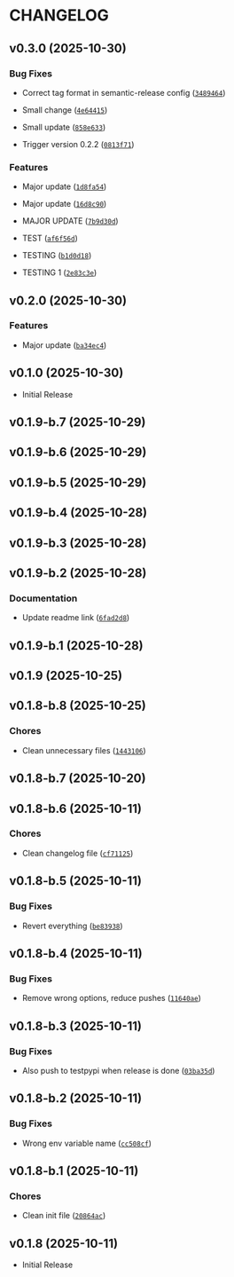 # CHANGELOG

<!-- version list -->

## v0.3.0 (2025-10-30)

### Bug Fixes

- Correct tag format in semantic-release config
  ([`3489464`](https://github.com/UniversalPython/UniversalPython/commit/3489464c881636194b07308d3d30576fc26469c7))

- Small change
  ([`4e64415`](https://github.com/UniversalPython/UniversalPython/commit/4e64415073a8d968660bf78988987c014349da05))

- Small update
  ([`858e633`](https://github.com/UniversalPython/UniversalPython/commit/858e6339c7c86f74e6588c8466f48bd36ade7ef9))

- Trigger version 0.2.2
  ([`0813f71`](https://github.com/UniversalPython/UniversalPython/commit/0813f71927fa955ed7b8879a9d40d4fa0e709e22))

### Features

- Major update
  ([`1d8fa54`](https://github.com/UniversalPython/UniversalPython/commit/1d8fa54bde24743548d7845d693fa9fa4a544ea5))

- Major update
  ([`16d8c90`](https://github.com/UniversalPython/UniversalPython/commit/16d8c9081a8f3d38e90ad68b20beb17552f433e5))

- MAJOR UPDATE
  ([`7b9d30d`](https://github.com/UniversalPython/UniversalPython/commit/7b9d30dfcb92edfcf4a475b6e68b19e75988065e))

- TEST
  ([`af6f56d`](https://github.com/UniversalPython/UniversalPython/commit/af6f56df74dca5910a348d8a93cf49b86b333d10))

- TESTING
  ([`b1d0d18`](https://github.com/UniversalPython/UniversalPython/commit/b1d0d189fb998e9537e35840dae4c657598c7515))

- TESTING 1
  ([`2e83c3e`](https://github.com/UniversalPython/UniversalPython/commit/2e83c3e773ea15d8e7af41a2ac50b014f8bac03f))


## v0.2.0 (2025-10-30)

### Features

- Major update
  ([`ba34ec4`](https://github.com/UniversalPython/UniversalPython/commit/ba34ec4e9b8a153aa0a3699a65e27609733e87da))


## v0.1.0 (2025-10-30)

- Initial Release

## v0.1.9-b.7 (2025-10-29)


## v0.1.9-b.6 (2025-10-29)


## v0.1.9-b.5 (2025-10-29)


## v0.1.9-b.4 (2025-10-28)


## v0.1.9-b.3 (2025-10-28)


## v0.1.9-b.2 (2025-10-28)

### Documentation

- Update readme link
  ([`6fad2d8`](https://github.com/UniversalPython/UniversalPython/commit/6fad2d88a949a033386d2afea122d19ffaba8711))


## v0.1.9-b.1 (2025-10-28)


## v0.1.9 (2025-10-25)


## v0.1.8-b.8 (2025-10-25)

### Chores

- Clean unnecessary files
  ([`1443106`](https://github.com/UniversalPython/UniversalPython/commit/1443106c5c22ae8e9282e30be0ef220bb62c0d8f))


## v0.1.8-b.7 (2025-10-20)


## v0.1.8-b.6 (2025-10-11)

### Chores

- Clean changelog file
  ([`cf71125`](https://github.com/UniversalPython/UniversalPython/commit/cf71125f6b123197e7dde0a2ac8a6eaa6a674592))


## v0.1.8-b.5 (2025-10-11)

### Bug Fixes

- Revert everything
  ([`be83938`](https://github.com/UniversalPython/UniversalPython/commit/be83938c5f7864fc8ebef8ab33bfdd8ba5144223))


## v0.1.8-b.4 (2025-10-11)

### Bug Fixes

- Remove wrong options, reduce pushes
  ([`11640ae`](https://github.com/UniversalPython/UniversalPython/commit/11640ae095aeb75f73b6693a957d99f1416b8798))


## v0.1.8-b.3 (2025-10-11)

### Bug Fixes

- Also push to testpypi when release is done
  ([`03ba35d`](https://github.com/UniversalPython/UniversalPython/commit/03ba35d60a47182ce6bc5f4621d495e3818c0535))


## v0.1.8-b.2 (2025-10-11)

### Bug Fixes

- Wrong env variable name
  ([`cc508cf`](https://github.com/UniversalPython/UniversalPython/commit/cc508cf803ea230fa435de5e37dff709978b9978))


## v0.1.8-b.1 (2025-10-11)

### Chores

- Clean init file
  ([`20864ac`](https://github.com/UniversalPython/UniversalPython/commit/20864ac0aaa15f8839694cd617f531aae17d646b))


## v0.1.8 (2025-10-11)

- Initial Release

